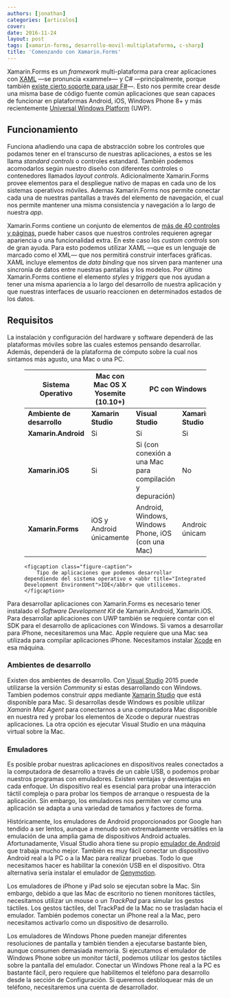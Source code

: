 ```yaml
---
authors: [jonathan]
categories: [articulos]
cover: 
date: 2016-11-24
layout: post
tags: [xamarin-forms, desarrollo-movil-multiplataforma, c-sharp]
title: 'Comenzando con Xamarin.Forms'
---
```


Xamarin.Forms es un *framework* multi-plataforma para crear aplicaciones con [XAML](https://msdn.microsoft.com/en-us/library/cc295302.aspx) —se pronuncia «xammel»— y C# —principalmente, porque también [existe cierto soporte para usar F#](http://www.charlespetzold.com/blog/2015/10/Writing-Xamarin-Forms-Apps-in-FSharp.html)—. Esto nos permite crear desde una misma base de código fuente común  aplicaciones que sean capaces de funcionar en plataformas Android, iOS, Windows Phone 8+ y más recientemente [Universal Windows Platform](https://msdn.microsoft.com/en-us/windows/uwp/get-started/whats-a-uwp) (UWP).<!--more-->

## Funcionamiento

Funciona añadiendo una capa de abstracción sobre los controles que podamos tener en el transcurso de nuestras aplicaciones, a estos se les llama *standard controls* o  controles estandard. También podemos acomodarlos según nuestro diseño con diferentes controles o contenedores llamados *layout controls*. Adicionalmente Xamarin.Forms provee elementos para el despliegue nativo de mapas en cada uno de los sistemas operativos móviles. Ademas Xamarin.Forms nos permite conectar cada una de nuestras pantallas a través del elemento de navegación, el cual nos permite mantener una misma consistencia y navegación a lo largo de nuestra *app*. 

Xamarin.Forms contiene un conjunto de elementos de [más de 40 controles y páginas](https://developer.xamarin.com/guides/xamarin-forms/controls/), puede haber casos que nuestros controles requieren agregar apariencia o una funcionalidad extra. En este caso los *custom controls* son de gran ayuda. Para esto podemos utilizar XAML —que es un lenguaje de marcado como el XML— que nos permitirá construir interfaces gráficas. XAML incluye elementos de *data binding* que nos sirven para mantener una sincronía de datos entre nuestras pantallas y los modelos. Por último Xamarin.Forms contiene el elemento *styles* y *triggers* que nos ayudan a tener una misma apariencia a lo largo del desarrollo de nuestra aplicación y que nuestras interfaces de usuario reaccionen en determinados estados de los datos.

## Requisitos

La instalación y configuración del hardware y software dependerá de las plataformas móviles sobre las cuales estemos pensando desarrollar. Además, dependerá de la plataforma de cómputo sobre la cual nos sintamos más agusto, una Mac o una PC.

<figure class="figure figure-responsive">
	<table>
		<thead>
			<tr>
				<th>
					Sistema Operativo
				</th>
				<th>
					Mac con Mac OS X Yosemite (10.10+)
				</th>
				<th colspan="2">
					PC con Windows
				</th>
			</tr>
		</thead>
		<tbody>
			<tr>
				<td>
					<b>Ambiente de desarrollo</b>
				</td>
				<td>
					<b>Xamarin Studio</b>
				</td>
				<td>
					<b>Visual Studio</b>
				</td>
				<td>
					<b>Xamarin Studio</b>
				</td>
			</tr>
			<tr>
				<td>
					<b>Xamarin.Android</b>
				</td>
				<td>
					Si
				</td>
				<td>
					Si
				</td>
				<td>
					Si
				</td>
			</tr>
			<tr>
				<td>
					<b>Xamarin.iOS</b>
				</td>
				<td>
					Si
				</td>
				<td>
					Si (con conexión a una Mac para compilación y depuración)
				</td>
				<td>
					No
				</td>
			</tr>
			<tr>
				<td>
					<b>Xamarin.Forms</b>
				</td>
				<td>
					iOS y Android únicamente
				</td>
				<td>
					Android, Windows, Windows Phone, iOS (con una Mac)
				</td>
				<td>
					Android 
	únicamente
				</td>
			</tr>
		</tbody>
	</table>

	<figcaption class="figure-caption">
		Tipo de aplicaciones que podemos desarrollar dependiendo del sistema operativo e <abbr title="Integrated Development Environment">IDE</abbr> que utilicemos.
	</figcaption>
</figure>

Para desarrollar aplicaciones con Xamarin.Forms es necesario tener instalado el *Software Development Kit* de Xamarin.Android, Xamarin.iOS. Para desarrollar aplicaciones con UWP también se requiere contar con el SDK para el desarrollo de aplicaciones con Windows. Si vamos a desarrollar para iPhone, necesitaremos una Mac. Apple requiere que una Mac sea utilizada para compilar aplicaciones iPhone. Necesitamos instalar [Xcode](https://developer.apple.com/xcode/) en esa máquina.

### Ambientes de desarrollo

Existen dos ambientes de desarrollo. Con [Visual Studio](https://www.visualstudio.com/) 2015 puede utilizarse la versión *Community* si estas desarrollando con Windows. Tambien podemos construir *apps* mediante [Xamarin Studio](https://www.xamarin.com/studio) que está disponible para Mac. Si desarrollas desde Windows es posible utilizar *Xamarin Mac Agent* para conectarnos a una computadora Mac disponible en nuestra red y probar los elementos de Xcode o depurar nuestras aplicaciones. La otra opción es ejecutar Visual Studio en una máquina virtual sobre la Mac.

### Emuladores

Es posible probar nuestras aplicaciones en dispositivos reales conectados a la computadora de desarrollo a través de un cable USB, o podemos probar nuestros programas con emuladores. Existen ventajas y desventajas en cada enfoque. Un dispositivo real es esencial para probar una interacción táctil compleja o para probar los tiempos de arranque o respuesta de la aplicación. Sin embargo, los emuladores nos permiten ver como una aplicación se adapta a una variedad de tamaños y factores de forma.

Históricamente, los emuladores de Android proporcionados por Google han tendido a ser lentos, aunque a menudo son extremadamente versátiles en la emulación de una amplia gama de dispositivos Android actuales. Afortunadamente, Visual Studio ahora tiene su propio [emulador de Android](https://www.visualstudio.com/vs/msft-android-emulator/) que trabaja mucho mejor. También es muy fácil conectar un dispositivo Android real a la PC o a la Mac para realizar pruebas. Todo lo que necesitamos hacer es habilitar la conexión USB en el dispositivo. Otra alternativa sería instalar el emulador de [Genymotion](https://www.genymotion.com/).

Los emuladores de iPhone y iPad solo se ejecutan sobre la Mac. Sin embargo, debido a que las Mac de escritorio no tienen monitores táctiles, necesitamos utilizar un mouse o un *TrackPad* para simular los gestos táctiles. Los gestos táctiles, del TrackPad de la Mac no se trasladan hacia el emulador. También podemos conectar un iPhone real a la Mac, pero necesitamos activarlo como un dispositivo de desarrollo.

Los emuladores de Windows Phone pueden manejar diferentes resoluciones de pantalla y también tienden a ejecutarse bastante bien, aunque consumen demasiada memoria. Si ejecutamos el emulador de Windows Phone sobre un monitor táctil, podemos utilizar los gestos táctiles sobre la pantalla del emulador. Conectar un Windows Phone real a la PC es bastante fácil, pero requiere que habilitemos el teléfono para desarrollo desde la sección de Configuración. Si queremos desbloquear más de un teléfono, necesitaremos una cuenta de desarrollador.